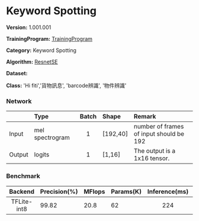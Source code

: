 # Keyword Spotting

**Version:** 1.001.001

**TrainingProgram:** [TrainingProgram](https://github.com/FITI-HCITA/VA8801_Model_Zoo/tree/main/KeyWordSpotting/reset_se/TrainingProgram)

**Category:** Keyword Spotting

**Algorithm:** [ResnetSE](https://github.com/yeyupiaoling/AudioClassification-Pytorch)

**Dataset:** 

**Class:** 'Hi fiti','貨物訊息', 'barcode辨識', '物件辨識'


### Network
|      | Type            | Batch   | Shape      | Remark                                               |
|:---- |:----------------|:-------:|:-----------|:-----------------------------------------------------|
|Input | mel spectrogram |   1     | [192,40]   | number of frames of input should be 192              |
|Output| logits          |   1     | [1,16]     | The output is a 1x16 tensor.                         |

### Benchmark

| Backend      | Precision(%) | MFlops   | Params(K) | Inference(ms) |       Download                                                                                                                                | Author   |
|:------------:|:-------------|:---------|:----------|:-------------:|:----------------------------------------------------------------------------------------------------------------------------------------------|:---------|
|  TFLite-int8 |    99.82     |    20.8  |    62     |       224       |      [link(shuttle version)](https://github.com/FITI-HCITA/VA8801_Model_Zoo/tree/main/KeyWordSpotting/reset_se/KWS_1_001_001.tflite)     | Fitipower|
